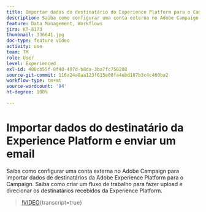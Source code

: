 ```yaml
---
title: Importar dados do destinatário do Experience Platform para o Campaign
description: Saiba como configurar uma conta externa no Adobe Campaign para importar dados de destinatários da Adobe Experience Platform para o Campaign. Saiba como criar um fluxo de trabalho para fazer upload e direcionar os destinatários recebidos da Experience Platform.
feature: Data Management, Workflows
jira: KT-8173
thumbnail: 336641.jpg
doc-type: feature video
activity: use
team: TM
role: User
level: Experienced
exl-id: 400cb55f-8f40-497d-b8da-3ba7fc750208
source-git-commit: 116a24a8aa123f615e08fa4ebd187b3c4c460ba2
workflow-type: tm+mt
source-wordcount: '94'
ht-degree: 100%

---
```


# Importar dados do destinatário da Experience Platform e enviar um email

Saiba como configurar uma conta externa no Adobe Campaign para importar dados de destinatários da Adobe Experience Platform para o Campaign. Saiba como criar um fluxo de trabalho para fazer upload e direcionar os destinatários recebidos da Experience Platform.

>[!VIDEO](https://video.tv.adobe.com/v/3453482?quality=12&learn=on&captions=por_br){transcript=true}
